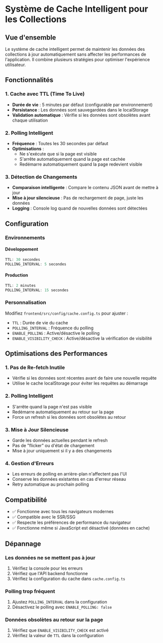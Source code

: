 # Système de Cache Intelligent pour les Collections

## Vue d'ensemble

Le système de cache intelligent permet de maintenir les données des collections à jour automatiquement sans affecter les performances de l'application. Il combine plusieurs stratégies pour optimiser l'expérience utilisateur.

## Fonctionnalités

### 1. Cache avec TTL (Time To Live)
- **Durée de vie** : 5 minutes par défaut (configurable par environnement)
- **Persistance** : Les données sont sauvegardées dans le localStorage
- **Validation automatique** : Vérifie si les données sont obsolètes avant chaque utilisation

### 2. Polling Intelligent
- **Fréquence** : Toutes les 30 secondes par défaut
- **Optimisations** :
  - Ne s'exécute que si la page est visible
  - S'arrête automatiquement quand la page est cachée
  - Redémarre automatiquement quand la page redevient visible

### 3. Détection de Changements
- **Comparaison intelligente** : Compare le contenu JSON avant de mettre à jour
- **Mise à jour silencieuse** : Pas de rechargement de page, juste les données
- **Logging** : Console log quand de nouvelles données sont détectées

## Configuration

### Environnements

#### Développement
```typescript
TTL: 30 secondes
POLLING_INTERVAL: 5 secondes
```

#### Production
```typescript
TTL: 2 minutes
POLLING_INTERVAL: 15 secondes
```

### Personnalisation

Modifiez `frontend/src/config/cache.config.ts` pour ajuster :

- `TTL` : Durée de vie du cache
- `POLLING_INTERVAL` : Fréquence du polling
- `ENABLE_POLLING` : Active/désactive le polling
- `ENABLE_VISIBILITY_CHECK` : Active/désactive la vérification de visibilité

## Optimisations des Performances

### 1. Pas de Re-fetch Inutile
- Vérifie si les données sont récentes avant de faire une nouvelle requête
- Utilise le cache localStorage pour éviter les requêtes au démarrage

### 2. Polling Intelligent
- S'arrête quand la page n'est pas visible
- Redémarre automatiquement au retour sur la page
- Force un refresh si les données sont obsolètes au retour

### 3. Mise à Jour Silencieuse
- Garde les données actuelles pendant le refresh
- Pas de "flicker" ou d'état de chargement
- Mise à jour uniquement si il y a des changements

### 4. Gestion d'Erreurs
- Les erreurs de polling en arrière-plan n'affectent pas l'UI
- Conserve les données existantes en cas d'erreur réseau
- Retry automatique au prochain polling

## Compatibilité

- ✅ Fonctionne avec tous les navigateurs modernes
- ✅ Compatible avec le SSR/SSG
- ✅ Respecte les préférences de performance du navigateur
- ✅ Fonctionne même si JavaScript est désactivé (données en cache)

## Dépannage

### Les données ne se mettent pas à jour
1. Vérifiez la console pour les erreurs
2. Vérifiez que l'API backend fonctionne
3. Vérifiez la configuration du cache dans `cache.config.ts`

### Polling trop fréquent
1. Ajustez `POLLING_INTERVAL` dans la configuration
2. Désactivez le polling avec `ENABLE_POLLING: false`

### Données obsolètes au retour sur la page
1. Vérifiez que `ENABLE_VISIBILITY_CHECK` est activé
2. Vérifiez la valeur de `TTL` dans la configuration 